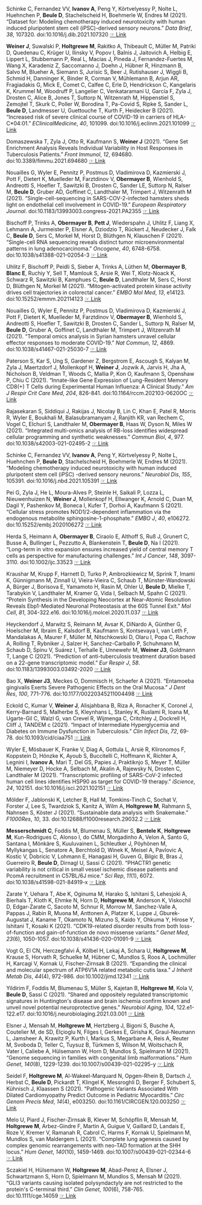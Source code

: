 Schinke C, Fernandez VV, **Ivanov A**, Peng Y, Körtvelyessy P, Nolte L, Huehnchen P, **Beule D**, Stachelscheid H, Boehmerle W, Endres M (2021). “Dataset for:
Modeling chemotherapy induced neurotoxicity with human induced pluripotent stem cell (iPSC)-derived sensory neurons.” _Data Brief_, *38*, 107320.
doi:10.1016/j.dib.2021.107320  [☞ Link](https://doi.org/10.1016/j.dib.2021.107320)

**Weiner J**, Suwalski P, **Holtgrewe M**, Rakitko A, Thibeault C, Müller M, Patriki D, Quedenau C, Krüger U, Ilinsky V, Popov I, Balnis J, Jaitovich A, Helbig
E, Lippert L, Stubbemann P, Real L, Macías J, Pineda J, Fernandez-Fuertes M, Wang X, Karadeniz Z, Saccomanno J, Doehn J, Hübner R, Hinzmann B, Salvo M,
Blueher A, Siemann S, Jurisic S, Beer J, Rutishauser J, Wiggli B, Schmid H, Danninger K, Binder R, Corman V, Mühlemann B, Arjun AR, Fragiadakis G, Mick
E, Comet C, Calfee C, Erle D, Hendrickson C, Kangelaris K, Krummel M, Woodruff P, Langelier C, Venkataramani U, García F, Zyla J, Drosten C, Alice B,
Jones T, Suttorp N, Witzenrath M, Hippenstiel S, Zemojtel T, Skurk C, Poller W, Borodina T, Pa-Covid S, Ripke S, Sander L, **Beule D**, Landmesser U,
Guettouche T, Kurth F, Heidecker B (2021). “Increased risk of severe clinical course of COVID-19 in carriers of HLA-C\*04:01.” _EClinicalMedicine_,
*40*, 101099. doi:10.1016/j.eclinm.2021.101099  [☞ Link](https://doi.org/10.1016/j.eclinm.2021.101099)

Domaszewska T, Zyla J, Otto R, Kaufmann S, **Weiner J** (2021). “Gene Set Enrichment Analysis Reveals Individual Variability in Host Responses in
Tuberculosis Patients.” _Front Immunol_, *12*, 694680. doi:10.3389/fimmu.2021.694680  [☞ Link](https://doi.org/10.3389/fimmu.2021.694680)

Nouailles G, Wyler E, Pennitz P, Postmus D, Vladimirova D, Kazmierski J, Pott F, Dietert K, Muelleder M, Farztdinov V, **Obermayer B**, Wienhold S,
Andreotti S, Hoefler T, Sawitzki B, Drosten C, Sander LE, Suttorp N, Ralser M, **Beule D**, Gruber AD, Goffinet C, Landthaler M, Trimpert J, Witzenrath M
(2021). “Single-cell-sequencing in SARS-COV-2-infected hamsters sheds light on endothelial cell involvement in COVID-19.” _European Respiratory
Journal_. doi:10.1183/13993003.congress-2021.PA2355  [☞ Link](https://erj.ersjournals.com/content/58/suppl_65/PA2355.abstract)

Bischoff P, Trinks A, **Obermayer B**, **Pett J**, Wiederspahn J, Uhlitz F, Liang X, Lehmann A, Jurmeister P, Elsner A, Dziodzio T, Rückert J, Neudecker J, Falk
C, **Beule D**, Sers C, Morkel M, Horst D, Blüthgen N, Klauschen F (2021). “Single-cell RNA sequencing reveals distinct tumor microenvironmental patterns in
lung adenocarcinoma.” _Oncogene_, *40*, 6748-6758. doi:10.1038/s41388-021-02054-3  [☞ Link](https://doi.org/10.1038/s41388-021-02054-3)

Uhlitz F, Bischoff P, Peidli S, Sieber A, Trinks A, Lüthen M, **Obermayer B**, **Blanc E**, Ruchiy Y, Sell T, Mamlouk S, Arsie R, Wei T, Klotz-Noack K, Schwarz
R, Sawitzki B, Kamphues C, **Beule D**, Landthaler M, Sers C, Horst D, Blüthgen N, Morkel M (2021). “Mitogen-activated protein kinase activity drives cell
trajectories in colorectal cancer.” _EMBO Mol Med_, *13*, e14123. doi:10.15252/emmm.202114123  [☞ Link](https://doi.org/10.15252/emmm.202114123)

Nouailles G, Wyler E, Pennitz P, Postmus D, Vladimirova D, Kazmierski J, Pott F, Dietert K, Muelleder M, Farztdinov V, **Obermayer B**, Wienhold S,
Andreotti S, Hoefler T, Sawitzki B, Drosten C, Sander L, Suttorp N, Ralser M, **Beule D**, Gruber A, Goffinet C, Landthaler M, Trimpert J, Witzenrath M
(2021). “Temporal omics analysis in Syrian hamsters unravel cellular effector responses to moderate COVID-19.” _Nat Commun_, *12*, 4869.
doi:10.1038/s41467-021-25030-7  [☞ Link](https://doi.org/10.1038/s41467-021-25030-7)

Paterson S, Kar S, Ung S, Gardener Z, Bergstrom E, Ascough S, Kalyan M, Zyla J, Maertzdorf J, Mollenkopf H, **Weiner J**, Jozwik A, Jarvis H, Jha A,
Nicholson B, Veldman T, Woods C, Mallia P, Kon O, Kaufmann S, Openshaw P, Chiu C (2021). “Innate-like Gene Expression of Lung-Resident Memory CD8(+) T
Cells during Experimental Human Influenza: A Clinical Study.” _Am J Respir Crit Care Med_, *204*, 826-841. doi:10.1164/rccm.202103-0620OC
 [☞ Link](https://doi.org/10.1164/rccm.202103-0620OC)

Rajasekaran S, Siddiqui J, Rakijas J, Nicolay B, Lin C, Khan E, Patel R, Morris R, Wyler E, Boukhali M, Balasubramanyam J, Ranjith KR, van Rechem C,
Vogel C, Elchuri S, Landthaler M, **Obermayer B**, Haas W, Dyson N, Miles W (2021). “Integrated multi-omics analysis of RB-loss identifies widespread
cellular programming and synthetic weaknesses.” _Commun Biol_, *4*, 977. doi:10.1038/s42003-021-02495-2  [☞ Link](https://doi.org/10.1038/s42003-021-02495-2)

Schinke C, Fernandez VV, **Ivanov A**, Peng Y, Körtvelyessy P, Nolte L, Huehnchen P, **Beule D**, Stachelscheid H, Boehmerle W, Endres M (2021). “Modeling
chemotherapy induced neurotoxicity with human induced pluripotent stem cell (iPSC) -derived sensory neurons.” _Neurobiol Dis_, *155*, 105391.
doi:10.1016/j.nbd.2021.105391  [☞ Link](https://doi.org/10.1016/j.nbd.2021.105391)

Pei G, Zyla J, He L, Moura-Alves P, Steinle H, Saikali P, Lozza L, Nieuwenhuizen N, **Weiner J**, Mollenkopf H, Ellwanger K, Arnold C, Duan M, Dagil Y,
Pashenkov M, Boneca I, Kufer T, Dorhoi A, Kaufmann S (2021). “Cellular stress promotes NOD1/2-dependent inflammation via the endogenous metabolite
sphingosine-1-phosphate.” _EMBO J_, *40*, e106272. doi:10.15252/embj.2020106272  [☞ Link](https://doi.org/10.15252/embj.2020106272)

Herda S, Heimann A, **Obermayer B**, Ciraolo E, Althoff S, Ruß J, Grunert C, Busse A, Bullinger L, Pezzutto A, Blankenstein T, **Beule D**, Na I (2021).
“Long-term in vitro expansion ensures increased yield of central memory T cells as perspective for manufacturing challenges.” _Int J Cancer_, *148*,
3097-3110. doi:10.1002/ijc.33523  [☞ Link](https://doi.org/10.1002/ijc.33523)

Kraushar M, Krupp F, Harnett D, Turko P, Ambrozkiewicz M, Sprink T, Imami K, Günnigmann M, Zinnall U, Vieira-Vieira C, Schaub T, Münster-Wandowski A,
Bürger J, Borisova E, Yamamoto H, Rasin M, Ohler U, **Beule D**, Mielke T, Tarabykin V, Landthaler M, Kramer G, Vida I, Selbach M, Spahn C (2021). “Protein
Synthesis in the Developing Neocortex at Near-Atomic Resolution Reveals Ebp1-Mediated Neuronal Proteostasis at the 60S Tunnel Exit.” _Mol Cell_, *81*,
304-322.e16. doi:10.1016/j.molcel.2020.11.037  [☞ Link](https://doi.org/10.1016/j.molcel.2020.11.037)

Heyckendorf J, Marwitz S, Reimann M, Avsar K, DiNardo A, Günther G, Hoelscher M, Ibraim E, Kalsdorf B, Kaufmann S, Kontsevaya I, van Leth F, Mandalakas
A, Maurer F, Müller M, Nitschkowski D, Olaru I, Popa C, Rachow A, Rolling T, Rybniker J, Salzer H, Sanchez-Carballo P, Schuhmann M, Schaub D, Spinu V,
Suárez I, Terhalle E, Unnewehr M, **Weiner J3**, Goldmann T, Lange C (2021). “Prediction of anti-tuberculosis treatment duration based on a 22-gene
transcriptomic model.” _Eur Respir J_, *58*. doi:10.1183/13993003.03492-2020  [☞ Link](https://doi.org/10.1183/13993003.03492-2020)

Bao X, **Weiner J3**, Meckes O, Dommisch H, Schaefer A (2021). “Entamoeba gingivalis Exerts Severe Pathogenic Effects on the Oral Mucosa.” _J Dent Res_,
*100*, 771-776. doi:10.1177/00220345211004498  [☞ Link](https://doi.org/10.1177/00220345211004498)

Eckold C, Kumar V, **Weiner J**, Alisjahbana B, Riza A, Ronacher K, Coronel J, Kerry-Barnard S, Malherbe S, Kleynhans L, Stanley K, Ruslami R, Ioana M,
Ugarte-Gil C, Walzl G, van Crevel R, Wijmenga C, Critchley J, Dockrell H, Cliff J, TANDEM c (2021). “Impact of Intermediate Hyperglycemia and Diabetes
on Immune Dysfunction in Tuberculosis.” _Clin Infect Dis_, *72*, 69-78. doi:10.1093/cid/ciaa751  [☞ Link](https://doi.org/10.1093/cid/ciaa751)

Wyler E, Mösbauer K, Franke V, Diag A, Gottula L, Arsiè R, Klironomos F, Koppstein D, Hönzke K, Ayoub S, Buccitelli C, Hoffmann K, Richter A, Legnini I,
**Ivanov A**, Mari T, Del GS, Papies J, Praktiknjo S, Meyer T, Müller M, Niemeyer D, Hocke A, Selbach M, Akalin A, Rajewsky N, Drosten C, Landthaler M
(2021). “Transcriptomic profiling of SARS-CoV-2 infected human cell lines identifies HSP90 as target for COVID-19 therapy.” _iScience_, *24*, 102151.
doi:10.1016/j.isci.2021.102151  [☞ Link](https://doi.org/10.1016/j.isci.2021.102151)

Mölder F, Jablonski K, Letcher B, Hall M, Tomkins-Tinch C, Sochat V, Forster J, Lee S, Twardziok S, Kanitz A, Wilm A, **Holtgrewe M**, Rahmann S, Nahnsen S,
Köster J (2021). “Sustainable data analysis with Snakemake.” _F1000Res_, *10*, 33. doi:10.12688/f1000research.29032.2
 [☞ Link](https://doi.org/10.12688/f1000research.29032.2)

**Messerschmidt C**, Foddis M, Blumenau S, Müller S, **Bentele K**, **Holtgrewe M**, Kun-Rodrigues C, Alonso I, do CMM, Morgadinho A, Velon A, Santo G, Santana I,
Mönkäre S, Kuuluvainen L, Schleutker J, Pöyhönen M, Myllykangas L, Senatore A, Berchtold D, Winek K, Meisel A, Pavlovic A, Kostic V, Dobricic V, Lohmann
E, Hanagasi H, Guven G, Bilgic B, Bras J, Guerreiro R, **Beule D**, Dirnagl U, Sassi C (2021). “PHACTR1 genetic variability is not critical in small vessel
ischemic disease patients and PcomA recruitment in C57BL/6J mice.” _Sci Rep_, *11*(1), 6072. doi:10.1038/s41598-021-84919-x
 [☞ Link](https://doi.org/10.1038/s41598-021-84919-x)

Zarate Y, Uehara T, Abe K, Oginuma M, Harako S, Ishitani S, Lehesjoki A, Bierhals T, Kloth K, Ehmke N, Horn D, **Holtgrewe M**, Anderson K, Viskochil D,
Edgar-Zarate C, Sacoto M, Schnur R, Morrow M, Sanchez-Valle A, Pappas J, Rabin R, Muona M, Anttonen A, Platzer K, Luppe J, Gburek-Augustat J, Kaname T,
Okamoto N, Mizuno S, Kaido Y, Ohkuma Y, Hirose Y, Ishitani T, Kosaki K (2021). “CDK19-related disorder results from both loss-of-function and
gain-of-function de novo missense variants.” _Genet Med_, *23*(6), 1050-1057. doi:10.1038/s41436-020-01091-9
 [☞ Link](https://doi.org/10.1038/s41436-020-01091-9)

Vogt G, El CN, Herczegfalvi Á, Kölbel H, Lekaj A, Schara U, **Holtgrewe M**, Krause S, Horvath R, Schuelke M, Hübner C, Mundlos S, Roos A, Lochmüller H,
Karcagi V, Kornak U, Fischer-Zirnsak B (2021). “Expanding the clinical and molecular spectrum of ATP6V1A related metabolic cutis laxa.” _J Inherit Metab
Dis_, *44*(4), 972-986. doi:10.1002/jimd.12341  [☞ Link](https://doi.org/10.1002/jimd.12341)

Yildirim F, Foddis M, Blumenau S, Müller S, Kajetan B, **Holtgrewe M**, Kola V, **Beule D**, Sassi C (2021). “Shared and oppositely regulated transcriptomic
signatures in Huntington's disease and brain ischemia confirm known and unveil novel potential neuroprotective genes.” _Neurobiol Aging_, *104*,
122.e1-122.e17. doi:10.1016/j.neurobiolaging.2021.03.001  [☞ Link](https://doi.org/10.1016/j.neurobiolaging.2021.03.001)

Elsner J, Mensah M, **Holtgrewe M**, Hertzberg J, Bigoni S, Busche A, Coutelier M, de SD, Elçioglu N, Filges I, Gerkes E, Girisha K, Graul-Neumann L,
Jamsheer A, Krawitz P, Kurth I, Markus S, Megarbane A, Reis A, Reuter M, Svoboda D, Teller C, Tuysuz B, Türkmen S, Wilson M, Woitschach R, Vater I,
Caliebe A, Hülsemann W, Horn D, Mundlos S, Spielmann M (2021). “Genome sequencing in families with congenital limb malformations.” _Hum Genet_,
*140*(8), 1229-1239. doi:10.1007/s00439-021-02295-y  [☞ Link](https://doi.org/10.1007/s00439-021-02295-y)

Seidel F, **Holtgrewe M**, Al-Wakeel-Marquard N, Opgen-Rhein B, Dartsch J, Herbst C, **Beule D**, Pickardt T, Klingel K, Messroghli D, Berger F, Schubert S,
Kühnisch J, Klaassen S (2021). “Pathogenic Variants Associated With Dilated Cardiomyopathy Predict Outcome in Pediatric Myocarditis.” _Circ Genom Precis
Med_, *14*(4), e003250. doi:10.1161/CIRCGEN.120.003250  [☞ Link](https://doi.org/10.1161/CIRCGEN.120.003250)

Melo U, Piard J, Fischer-Zirnsak B, Klever M, Schöpflin R, Mensah M, **Holtgrewe M**, Arbez-Gindre F, Martin A, Guigue V, Gaillard D, Landais E, Roze V,
Kremer V, Ramanah R, Cabrol C, Harms F, Kornak U, Spielmann M, Mundlos S, van Maldergem L (2021). “Complete lung agenesis caused by complex genomic
rearrangements with neo-TAD formation at the SHH locus.” _Hum Genet_, *140*(10), 1459-1469. doi:10.1007/s00439-021-02344-6
 [☞ Link](https://doi.org/10.1007/s00439-021-02344-6)

Sczakiel H, Hülsemann W, **Holtgrewe M**, Abad-Perez A, Elsner J, Schwartzmann S, Horn D, Spielmann M, Mundlos S, Mensah M (2021). “GLI3 variants causing
isolated polysyndactyly are not restricted to the protein's C-terminal third.” _Clin Genet_, *100*(6), 758-765. doi:10.1111/cge.14059
 [☞ Link](https://doi.org/10.1111/cge.14059)
